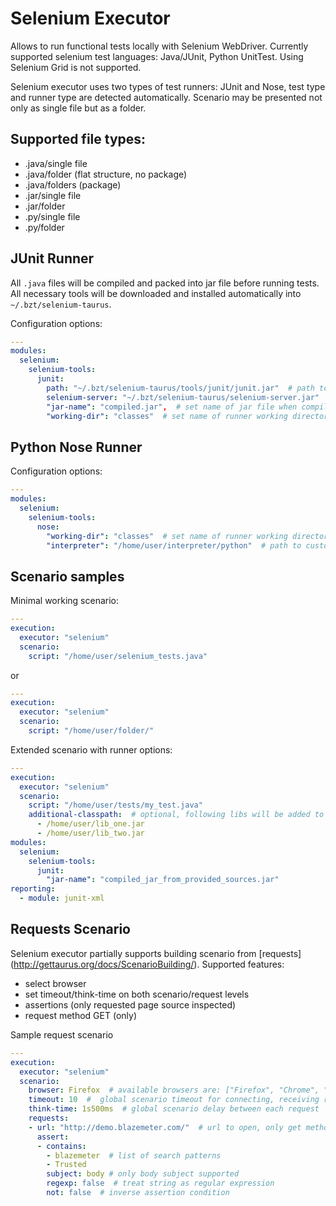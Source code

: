 # Selenium Executor
Allows to run functional tests locally with Selenium WebDriver. Currently supported selenium test languages: Java/JUnit, Python UnitTest. Using Selenium Grid is not supported.

Selenium executor uses two types of test runners: JUnit and Nose, test type and runner type are detected automatically. Scenario may be presented not only as single file but as a folder.

## Supported file types:

  - .java/single file
  - .java/folder (flat structure, no package)
  - .java/folders (package)
  - .jar/single file
  - .jar/folder
  - .py/single file
  - .py/folder

## JUnit Runner

All `.java` files will be compiled and packed into jar file before running tests. All necessary tools will be downloaded and installed automatically into `~/.bzt/selenium-taurus`.

Configuration options:

```yaml
---
modules:
  selenium:
    selenium-tools:
      junit:
        path: "~/.bzt/selenium-taurus/tools/junit/junit.jar"  # path to JUnit framework
        selenium-server: "~/.bzt/selenium-taurus/selenium-server.jar"  # path to Selenium Standalone Server
        "jar-name": "compiled.jar",  # set name of jar file when compiling from java source files 
        "working-dir": "classes"  # set name of runner working directory within artifacts dir     
```

## Python Nose Runner

Configuration options:

```yaml
---
modules:
  selenium:
    selenium-tools:
      nose:
        "working-dir": "classes"  # set name of runner working directory within artifacts dir
        "interpreter": "/home/user/interpreter/python"  # path to custom interpreter.
```

## Scenario samples
Minimal working scenario:

```yaml
---
execution:
  executor: "selenium"
  scenario:
    script: "/home/user/selenium_tests.java"
```

or

```yaml
---
execution:
  executor: "selenium"
  scenario:
    script: "/home/user/folder/"
```

Extended scenario with runner options:

```yaml
---
execution:
  executor: "selenium"
  scenario:
    script: "/home/user/tests/my_test.java"
    additional-classpath:  # optional, following libs will be added to java classpath
      - /home/user/lib_one.jar
      - /home/user/lib_two.jar
modules:
  selenium:
    selenium-tools:
      junit:
        "jar-name": "compiled_jar_from_provided_sources.jar"
reporting:
  - module: junit-xml
```

## Requests Scenario
Selenium executor partially supports building scenario from [requests] (http://gettaurus.org/docs/ScenarioBuilding/).
Supported features:
  - select browser
  - set timeout/think-time on both scenario/request levels
  - assertions (only requested page source inspected)
  - request method GET (only)

Sample request scenario
```yaml
---
execution:
  executor: "selenium"
  scenario:
    browser: Firefox  # available browsers are: ["Firefox", "Chrome", "Ie", "Opera"]
    timeout: 10  #  global scenario timeout for connecting, receiving results, 30 seconds by default
    think-time: 1s500ms  # global scenario delay between each request
    requests:
    - url: "http://demo.blazemeter.com/"  # url to open, only get method is supported
      assert:
      - contains:
        - blazemeter  # list of search patterns
        - Trusted
        subject: body # only body subject supported
        regexp: false  # treat string as regular expression
        not: false  # inverse assertion condition
```